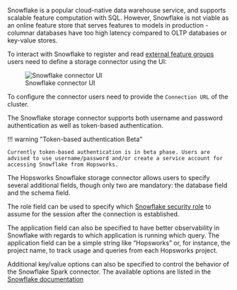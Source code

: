 Snowflake is a popular cloud-native data warehouse service, and supports scalable feature computation with SQL. However, Snowflake is not viable as an online feature store that serves features to models in production - columnar databases have too high latency compared to OLTP databases or key-value stores.

To interact with Snowflake to register and read [external feature groups](../../../generated/on_demand_feature_group) users need to define a storage connector using the UI:

<p align="center">
  <figure>
    <img src="../../../assets/images/storage-connectors/snowflake.png" alt="Snowflake connector UI">
    <figcaption>Snowflake connector UI</figcaption>
  </figure>
</p>

To configure the connector users need to provide the `Connection URL` of the cluster.

The Snowflake storage connector supports both username and password authentication as well as token-based authentication.

!!! warning "Token-based authentication Beta"

    Currently token-based authentication is in beta phase. Users are advised to use username/password and/or create a service account for accessing Snowflake from Hopsworks.


The Hopsworks Snowflake storage connector allows users to specify several additional fields, though only two are mandatory: the database field and the schema field.

The role field can be used to specify which [Snowflake security role](https://docs.snowflake.com/en/user-guide/security-access-control-overview.html#system-defined-roles) to assume for the session after the connection is established.

The application field can also be specified to have better observability in Snowflake with regards to which application is running which query. The application field can be a simple string like “Hopsworks” or, for instance, the project name, to track usage and queries from each Hopsworks project.

Additional key/value options can also be specified to control the behavior of the Snowflake Spark connector. The available options are listed in the [Snowflake documentation](https://docs.snowflake.com/en/user-guide/spark-connector-use.html)
